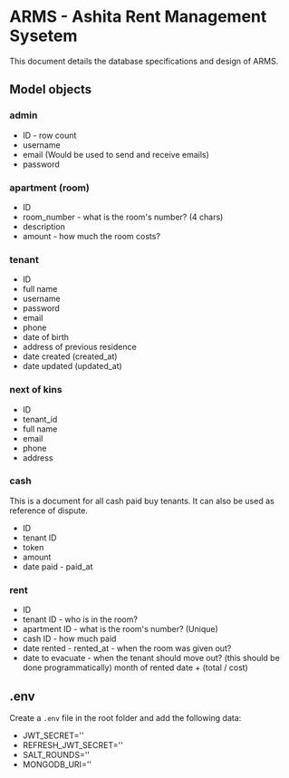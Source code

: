 # ARMS - Ashita Rent Management Sysetem

This document details the database specifications and design of ARMS.

## Model objects

### admin

- ID - row count
- username
- email (Would be used to send and receive emails)
- password

### apartment (room)

- ID
- room_number - what is the room's number? (4 chars)
- description
- amount - how much the room costs?

### tenant

- ID
- full name
- username
- password
- email
- phone
- date of birth
- address of previous residence
- date created (created_at)
- date updated (updated_at)

### next of kins

- ID
- tenant_id
- full name
- email
- phone
- address

### cash

This is a document for all cash paid buy tenants. It can also be used as reference of dispute.

- ID
- tenant ID
- token
- amount
- date paid - paid_at

### rent

- ID
- tenant ID - who is in the room?
- apartment ID - what is the room's number? (Unique)
- cash ID - how much paid
- date rented - rented_at - when the room was given out?
- date to evacuate - when the tenant should move out? (this should be done programmatically) month of rented date + (total / cost)

## .env

Create a `.env` file in the root folder and add the following data:

- JWT_SECRET=''
- REFRESH_JWT_SECRET=''
- SALT_ROUNDS=''
- MONGODB_URI=''
